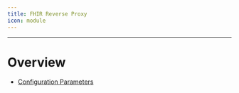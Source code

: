 ```yaml
---
title: FHIR Reverse Proxy
icon: module
---
```

---
# Overview
- [Configuration Parameters](configuration)
